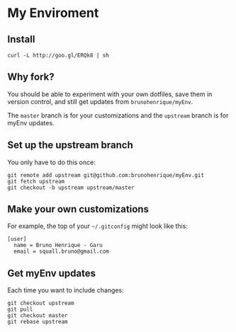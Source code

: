 My Enviroment
===================

Install
-------

    curl -L http://goo.gl/ERQk8 | sh

Why fork?
---------

You should be able to experiment with your own dotfiles, save them in version
control, and still get updates from `brunohenrique/myEnv`.

The `master` branch is for your customizations and the `upstream` branch is for
myEnv updates.

Set up the upstream branch
--------------------------

You only have to do this once:

    git remote add upstream git@github.com:brunohenrique/myEnv.git
    git fetch upstream
    git checkout -b upstream upstream/master

Make your own customizations
----------------------------

For example, the top of your `~/.gitconfig` might look like this:

    [user]
      name = Bruno Henrique - Garu
      email = squall.bruno@gmail.com

Get myEnv updates
------------------------

Each time you want to include changes:

    git checkout upstream
    git pull
    git checkout master
    git rebase upstream

